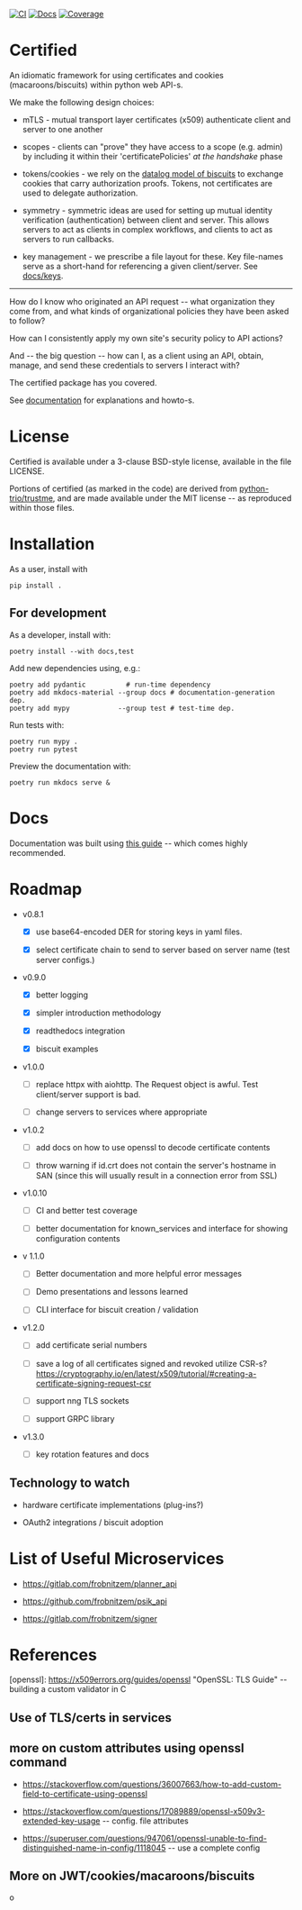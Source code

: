 [![CI](https://github.com/ORNL/certified/actions/workflows/python-package.yml/badge.svg)](https://github.com/ORNL/certified/actions)
[![Docs](https://readthedocs.org/projects/certified/badge/)](https://certified.readthedocs.io)
[![Coverage](https://codecov.io/github/ORNL/certified/branch/main/graph/badge.svg)](https://app.codecov.io/gh/ORNL/certified)


# Certified

An idiomatic framework for using certificates
and cookies (macaroons/biscuits) within python web API-s.

We make the following design choices:

* mTLS - mutual transport layer certificates (x509) authenticate
  client and server to one another

* scopes - clients can "prove" they have access to a scope
  (e.g. admin) by including it within their 'certificatePolicies'
  *at the handshake* phase

* tokens/cookies - we rely on the [datalog model of biscuits](https://doc.biscuitsec.org/reference/datalog)
  to exchange cookies that carry authorization proofs.
  Tokens, not certificates are used to delegate authorization.

* symmetry - symmetric ideas are used for setting up
  mutual identity verification (authentication) between
  client and server.  This allows servers to act as clients
  in complex workflows, and clients to act as servers
  to run callbacks.

* key management - we prescribe a file layout for these.
  Key file-names serve as a short-hand for referencing a
  given client/server.  See [docs/keys](docs/keys.md).


---

How do I know who originated an API request -- what organization
they come from, and what kinds of organizational policies they have
been asked to follow?

How can I consistently apply my own site's security policy
to API actions?

And -- the big question -- how can I, as a client using an API,
obtain, manage, and send these credentials to servers I interact
with?

The certified package has you covered.


See [documentation](docs) for explanations and howto-s.

# License

Certified is available under a 3-clause BSD-style license,
available in the file LICENSE.

Portions of certified (as marked in the code) are derived
from [python-trio/trustme](https://github.com/python-trio/trustme),
and are made available under the MIT license
-- as reproduced within those files.

# Installation

As a user, install with

    pip install .

## For development

As a developer, install with:

    poetry install --with docs,test

Add new dependencies using, e.g.:

    poetry add pydantic          # run-time dependency
    poetry add mkdocs-material --group docs # documentation-generation dep.
    poetry add mypy            --group test # test-time dep.

Run tests with:

    poetry run mypy .
    poetry run pytest

Preview the documentation with:

    poetry run mkdocs serve &

# Docs

Documentation was built using [this guide](https://realpython.com/python-project-documentation-with-mkdocs/) -- which comes highly recommended.

# Roadmap

* v0.8.1

  - [x] use base64-encoded DER for storing keys in yaml files.

  - [x] select certificate chain to send to server based on
    server name (test server configs.)

* v0.9.0

  - [X] better logging

  - [X] simpler introduction methodology

  - [X] readthedocs integration

  - [X] biscuit examples

* v1.0.0

  - [ ] replace httpx with aiohttp. The Request object is awful.
    Test client/server support is bad.

  - [ ] change servers to services where appropriate

* v1.0.2

  - [ ] add docs on how to use openssl to decode certificate contents

  - [ ] throw warning if id.crt does not contain the server's
    hostname in SAN (since this will usually result in a connection error
    from SSL)

* v1.0.10

  - [ ] CI and better test coverage

  - [ ] better documentation for known\_services
        and interface for showing configuration contents

* v 1.1.0

  - [ ] Better documentation and more helpful error messages

  - [ ] Demo presentations and lessons learned

  - [ ] CLI interface for biscuit creation / validation

* v1.2.0

  - [ ] add certificate serial numbers

  - [ ] save a log of all certificates signed and revoked
    utilize CSR-s?
    https://cryptography.io/en/latest/x509/tutorial/#creating-a-certificate-signing-request-csr

  - [ ] support nng TLS sockets

  - [ ] support GRPC library

* v1.3.0

  - [ ] key rotation features and docs

## Technology to watch

- hardware certificate implementations (plug-ins?)

- OAuth2 integrations / biscuit adoption

# List of Useful Microservices

* <https://gitlab.com/frobnitzem/planner_api>

* <https://github.com/frobnitzem/psik_api>

* <https://gitlab.com/frobnitzem/signer>

# References

[mtls]: https://www.golinuxcloud.com/mutual-tls-authentication-mtls/ "Mutual TLS"

[x509]: https://cryptography.io/en/latest/x509/tutorial/#creating-a-certificate-signing-request-csr "Python x509 Cryptography HOWTO"

[openssl]: https://x509errors.org/guides/openssl "OpenSSL: TLS Guide" -- building a custom validator in C

[exts]: https://www.golinuxcloud.com/add-x509-extensions-to-certificate-openssl/ "Adding Extensions to x509"

[globus]: https://globus.stanford.edu/security.html

## Use of TLS/certs in services

[uvicorn]: https://github.com/encode/uvicorn/discussions/2307

[rucio transfers]: https://rucio.cern.ch/documentation/operator/transfers/transfers-overview/

[fts3 logging setup (enables TLS)]: https://fts3-docs.web.cern.ch/fts3-docs/docs/install/messaging.html

[fts3 tls]: https://fts3-docs.web.cern.ch/fts3-docs/docs/developers/tls_shenanigans.html

## more on custom attributes using openssl command

- https://stackoverflow.com/questions/36007663/how-to-add-custom-field-to-certificate-using-openssl

- https://stackoverflow.com/questions/17089889/openssl-x509v3-extended-key-usage -- config. file attributes

- https://superuser.com/questions/947061/openssl-unable-to-find-distinguished-name-in-config/1118045 -- use a complete config

## More on JWT/cookies/macaroons/biscuits

[scitokens]: https://scitokens.org/

[scitokens proposal]: https://scitokens.org/scitokens-proposal-public.pdf

[scitokens presentation]: https://scitokens.org/presentations/SciTokens-GDB-Oct-2017.pdf
o

[Indigo IAM JWT profiles]: https://indigo-iam.github.io/v/v1.9.0/docs/reference/configuration/jwt-profiles/

